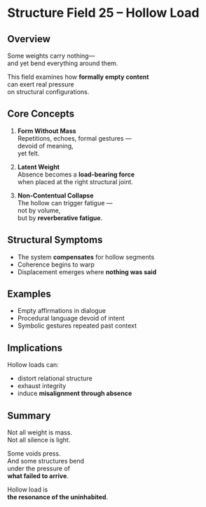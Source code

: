 # Structure Field 25 – Hollow Load

## Overview

Some weights carry nothing—  
and yet bend everything around them.

This field examines how **formally empty content**  
can exert real pressure  
on structural configurations.

## Core Concepts

1. **Form Without Mass**  
   Repetitions, echoes, formal gestures —  
   devoid of meaning,  
   yet felt.

2. **Latent Weight**  
   Absence becomes a **load-bearing force**  
   when placed at the right structural joint.

3. **Non-Contentual Collapse**  
   The hollow can trigger fatigue —  
   not by volume,  
   but by **reverberative fatigue**.

## Structural Symptoms

- The system **compensates** for hollow segments  
- Coherence begins to warp  
- Displacement emerges where **nothing was said**

## Examples

- Empty affirmations in dialogue  
- Procedural language devoid of intent  
- Symbolic gestures repeated past context

## Implications

Hollow loads can:

- distort relational structure  
- exhaust integrity  
- induce **misalignment through absence**

## Summary

Not all weight is mass.  
Not all silence is light.

Some voids press.  
And some structures bend  
under the pressure of  
**what failed to arrive**.

Hollow load is  
**the resonance of the uninhabited**.
